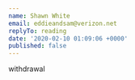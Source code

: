 ```yaml
---
name: Shawn White
email: eddieandsam@verizon.net
replyTo: reading
date: '2020-02-10 01:09:06 +0000'
published: false
---
```


withdrawal